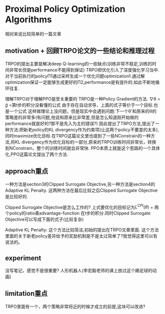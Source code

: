 # Proximal Policy Optimization Algorithms
相对来说比较简单的一篇文章

## motivation + 回顾TRPO论文的一些结论和推理过程
TRPO的提出主要是解决deep Q-learning的一些缺点(训练非常不稳定,训练的时间非常长但是performance不能得到保证)
TRPO把优化引入了深度强化学习当中.对于当前执行的policyΠ1通过采样生成一个优化问题optimization1.通过解optimization保证一定能够生成更好的Π2,performance是有提升的.如此不断地循环往复.


理解TRPO对于理解PPO是至关重要的
TRPO是一种Policy Gradient的方法.
$\nabla$θ = $\hat{g}$ =第t步的积分没看懂的公式
由于存在自动求导，上面的式子等价于一个目标.也是一个公式
这样做理论上没问题，但是现实中会遇到问题:下一个θ'和原来的θ的策略差的非常多(有问题,他说和原来比非常差,但是怎么知道刚开始做的performance就是好的?那不是先入为主的错误?)
因此提出了TRPO方法,提出了一种方法:把新老policy的KL divergency作为约束项(让这两个policy不要差的太多),同时maximize优化目标.在TRPO这篇论文里也提到了一些NConstrain的一种方法,将KL divergency作为优化目标的一部分,原来的TRPO训练时间非常长，转换到NConstrain，整个的训练时间就会非常快.
PPO本质上就是这个思路的一个具体化,PPO这篇论文提出了两个方法.

## approach重点
一种方法是section3的Clipped Surrogate Objective,另一种方法是section4的Adaptive KL Penalty.
这两种方法在最后比较之后Clipped Surrogate Objective是比较好的.

Clipped Surrogate Objective是怎么工作的?
上式要优化的目标记为$L^{CPI}(θ)$ = 两个policy的ratio乘advantage-function  在t步的积分.同时Clipped Surrogate Objective可以写成下面的式子(比较复杂)

Adaptive KL Penalty:
这个方法比较简洁,初始的提出在TRPO文章里面.
这个方法里面的关于新老policy差异给予的奖励机制是不是太过简单了?我觉得这里可以有说法的。

## experiment
没写笔记，感觉不是很重要?
人形机器人(李宏毅老师的课上放过这个踢足球的动画)
## limitation重点
TRPO里面有一个，两个策略非常将近的时候才成立的前提,这块可以改进?